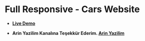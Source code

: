 # Full Responsive - Cars Website

* **[Live Demo]()**

* **Arin Yazilim Kanalına Teşekkür Ederim. [Arin Yazilim](https://www.youtube.com/c/ArinYazilim/playlists)**